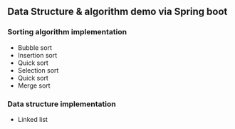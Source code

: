 ## Data Structure & algorithm demo via Spring boot

### Sorting algorithm implementation
* Bubble sort
* Insertion sort
* Quick sort
* Selection sort
* Quick sort
* Merge sort

### Data structure implementation
* Linked list